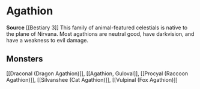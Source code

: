 ﻿---
id: '349'
name: Agathion
rarity: Common
source: '[[DATABASE/source/Bestiary 3|Bestiary 3]]'
trait:
- Agathion
type: Trait

---
# Agathion

**Source** [[Bestiary 3]]
This family of animal-featured celestials is native to the plane of Nirvana. Most agathions are neutral good, have darkvision, and have a weakness to evil damage.

## Monsters

[[Draconal (Dragon Agathion)]], [[Agathion, Guloval]], [[Procyal (Raccoon Agathion)]], [[Silvanshee (Cat Agathion)]], [[Vulpinal (Fox Agathion)]]
